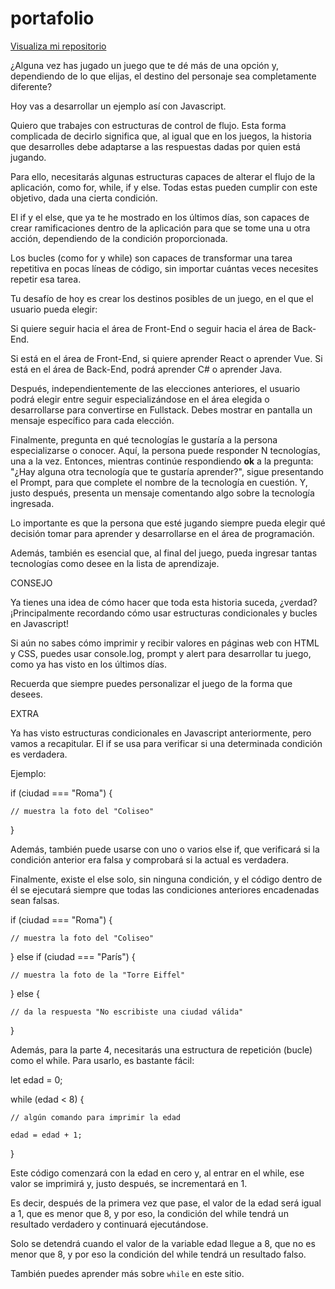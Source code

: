 # portafolio


<a href="https://github.com/Mariannapodbrscek/7daysofcode_day_3/blob/main/app.js">Visualiza mi repositorio</a>

¿Alguna vez has jugado un juego que te dé más de una opción y, dependiendo de lo que elijas, el destino del personaje sea completamente diferente?

 

Hoy vas a desarrollar un ejemplo así con Javascript.

 

Quiero que trabajes con estructuras de control de flujo. Esta forma complicada de decirlo significa que, al igual que en los juegos, la historia que desarrolles debe adaptarse a las respuestas dadas por quien está jugando.

 

Para ello, necesitarás algunas estructuras capaces de alterar el flujo de la aplicación, como for, while, if y else. Todas estas pueden cumplir con este objetivo, dada una cierta condición.

 

El if y el else, que ya te he mostrado en los últimos días, son capaces de crear ramificaciones dentro de la aplicación para que se tome una u otra acción, dependiendo de la condición proporcionada.

 

Los bucles (como for y while) son capaces de transformar una tarea repetitiva en pocas líneas de código, sin importar cuántas veces necesites repetir esa tarea.

 

Tu desafío de hoy es crear los destinos posibles de un juego, en el que el usuario pueda elegir:

 

Si quiere seguir hacia el área de Front-End o seguir hacia el área de Back-End.
 

Si está en el área de Front-End, si quiere aprender React o aprender Vue. Si está en el área de Back-End, podrá aprender C# o aprender Java.
 

Después, independientemente de las elecciones anteriores, el usuario podrá elegir entre seguir especializándose en el área elegida o desarrollarse para convertirse en Fullstack. Debes mostrar en pantalla un mensaje específico para cada elección.
 

Finalmente, pregunta en qué tecnologías le gustaría a la persona especializarse o conocer. Aquí, la persona puede responder N tecnologías, una a la vez. Entonces, mientras continúe respondiendo **ok** a la pregunta: "¿Hay alguna otra tecnología que te gustaría aprender?", sigue presentando el Prompt, para que complete el nombre de la tecnología en cuestión. Y, justo después, presenta un mensaje comentando algo sobre la tecnología ingresada.
 

Lo importante es que la persona que esté jugando siempre pueda elegir qué decisión tomar para aprender y desarrollarse en el área de programación.

 

Además, también es esencial que, al final del juego, pueda ingresar tantas tecnologías como desee en la lista de aprendizaje.

 CONSEJO 

 

Ya tienes una idea de cómo hacer que toda esta historia suceda, ¿verdad? ¡Principalmente recordando cómo usar estructuras condicionales y bucles en Javascript!


Si aún no sabes cómo imprimir y recibir valores en páginas web con HTML y CSS, puedes usar console.log, prompt y alert para desarrollar tu juego, como ya has visto en los últimos días.


Recuerda que siempre puedes personalizar el juego de la forma que desees.

 EXTRA 

 

Ya has visto estructuras condicionales en Javascript anteriormente, pero vamos a recapitular. El if se usa para verificar si una determinada condición es verdadera.

 

Ejemplo:

 

if (ciudad === "Roma") {

    // muestra la foto del "Coliseo"

}




Además, también puede usarse con uno o varios else if, que verificará si la condición anterior era falsa y comprobará si la actual es verdadera.

 

Finalmente, existe el else solo, sin ninguna condición, y el código dentro de él se ejecutará siempre que todas las condiciones anteriores encadenadas sean falsas.




if (ciudad === "Roma") {

    // muestra la foto del "Coliseo"

} else if (ciudad === "París") {

    // muestra la foto de la "Torre Eiffel"

} else {

    // da la respuesta "No escribiste una ciudad válida"

}




Además, para la parte 4, necesitarás una estructura de repetición (bucle) como el while. Para usarlo, es bastante fácil:

 

let edad = 0;

 

while (edad < 8) {

    // algún comando para imprimir la edad

    edad = edad + 1;

}

 

Este código comenzará con la edad en cero y, al entrar en el while, ese valor se imprimirá y, justo después, se incrementará en 1.

 

Es decir, después de la primera vez que pase, el valor de la edad será igual a 1, que es menor que 8, y por eso, la condición del while tendrá un resultado verdadero y continuará ejecutándose.

 

Solo se detendrá cuando el valor de la variable edad llegue a 8, que no es menor que 8, y por eso la condición del while tendrá un resultado falso.

 

También puedes aprender más sobre  `while` en este sitio.
